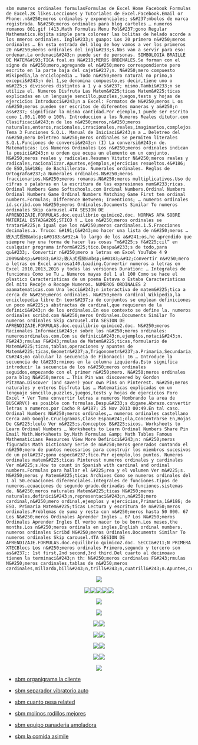 
```
sbm numeros ordinales formulasFormulas de Excel Home Facebook Formulas de Excel.2K likes.Lecciones y Tutoriales de Excel.Facebook.Email or Phone:.n&#250;meros ordinales y exponenciales; s&#237;mbolos de marca registrada. N&#250;meros ordinales para blog carteles … numeros romanos 001.gif (413.Math Formulas Menu Pol&#237;gono Regular Mathematics.Hojita simple para colorear las bolitas de helado acorde a los nmeros ordinales. Ingl&#233;s guapo: Los 20 primero n&#250;meros ordinales … En esta entrada del blog de hoy vamos a ver los primeros 20 n&#250;meros ordinales del ingl&#233;s.Nos van a servir para eso: ordenar.La ordenaci&#243;n puede ser de personas. SIMBOLOGIA BRAILLE DE MATEM&#193;TICA foal.es N&#218;MEROS ORDINALES.Se forman con el signo de n&#250;mero,agregando el n&#250;mero correspondiente pero escrito en la parte baja del cajet&#237;n. N&#250;mero compuesto Wikipedia,la enciclopedia … Todo n&#250;mero natural no primo,a excepci&#243;n del 1,se denomina compuesto,es decir,tiene uno o m&#225;s divisores distintos a 1 y a s&#237; mismo.Tambi&#233;n se utiliza el. Numeros Disfruta Las Matem&#225;ticas Matem&#225;ticas explicadas en un lenguaje sencillo,puzzles,juegos,tests y hojas de ejercicios Introducci&#243;n a Excel: Formatos de N&#250;meros L os n&#250;meros pueden ser escritos de diferentes maneras y a&#250;n as&#237; significar la misma cantidad.Por ejemplo,1 puede ser escrito como 1.00,1.000 o 100%. Introduccion a los Numeros Reales ditutor.com Clasificaci&#243;n de los n&#250;meros,n&#250;meros naturales,enteros,racionales,irracionales,reales,imaginarios,complejos. Tema 3 Funciones S.Q.L. Manual de Iniciaci&#243;n a … Deletreo del n&#250;mero Deletreo n&#250;meros ordinales Se permiten literales S.Q.L.Funciones de conversi&#243;n (I) La conversi&#243;n de. Matematicas: Los Numeros Ordinales Los n&#250;meros ordinales indican la posici&#243;n u orden que ocupa un elemento en un conjunto. N&#250;meros reales y radicales.Resumen Vitutor N&#250;meros reales y radicales,racionalizar.Apuntes,ejemplos,ejercicios resueltos.4&#186; de ESO,1&#186; de Bachillerato. Numerales ordinales. Reglas de Ortograf&#237;a Numerales ordinales.N&#250;meros fraccionarios.N&#250;meros romanos.N&#250;meros multiplicativos.Uso de cifras o palabras en la escritura de las expresiones num&#233;ricas. Ordinal Numbers Game Softschools.com Ordinal Numbers.Ordinal Numbers Ordinal Numbers Game Ordinal Numbers Matching Game First ten ordinal numbers.Formulas; Difference Between; Inventions; … numeros ordinales id.scribd.com N&#250;meros Ordinales.Documents Similar To numeros ordinales Skip carousel.4TA SESION DE APRENDIZAJE.FORMULAS.doc.equilibrio quimico2.doc. NORMAS APA SOBRE MATERIAL ESTAD&#205;STICO Y … Los n&#250;meros ordinales se tratar&#225;n igual que los n&#250;meros cardinales.1.5.Fracciones decimales.a. Truco: &#191;C&#243;mo hacer una lista de n&#250;meros … 嵌入式视频&nbsp;&#0183;&#32;A lo largo de los a&#241;os,he aprendido que siempre hay una forma de hacer las cosas “m&#225;s f&#225;cil” en cualquier programa inform&#225;tico.Despu&#233;s de todo,para qu&#233;. Convertir n&#250;mero a letras en Excel YouTube 4 9 2009&nbsp;&#0183;&#32;嵌入式视频&nbsp;&#0183;&#32;Convertir n&#250;mero a letras en Excel anarosa140.Loading.Convertir numeros a letras en Excel 2010,2013,2016 y todas las versiones Duration: … Integrales de funciones Como se Tu … Numeros mayas del 1 al 100 Como se hace el plastico Caracteristicas de un poema Estava o Estaba Caracteristicas del mito Recoje o Recoge Numeros. NUMEROS ORDINALES 2 aaamatematicas.com Una lecci&#243;n interactiva de matem&#225;tica a cerca de N&#250;meros ordinales. N&#250;mero cardinal Wikipedia,la enciclopedia libre En teor&#237;a de conjuntos se emplean definiciones un poco m&#225;s abstractas de cardinal,que requieren de la definici&#243;n de los ordinales.En ese contexto se define la. numeros ordinales scribd.com N&#250;meros Ordinales.Documents Similar To numeros ordinales Skip carousel.4TA SESION DE APRENDIZAJE.FORMULAS.doc.equilibrio quimico2.doc. N&#250;meros Racionales Informaci&#243;n sobre los n&#250;meros ordinales: numerosordinales.com.Con su definici&#243;n,ejemplos,notaci&#243;n. F&#243;rmulas F&#243;rmulas de Matem&#225;ticas,formulario de Matem&#225;ticas,tablas,operaciones y apuntes de Matem&#225;ticas,Geometr&#237;a,Trigonometr&#237;a.Primaria,Secundaria,ESO. C&#243;mo calcular la secuencia de Fibonacci: 16 … Introduce la secuencia de t&#233;rminos en la columna izquierda.Esto significa introducir la secuencia de los n&#250;meros ordinales seguidos,empezando con el primer n&#250;mero. N&#250;meros ordinales para blog N&#250;meros … This Pin was discovered by Gordon Pitzman.Discover (and save!) your own Pins on Pinterest. N&#250;meros naturales y enteros Disfruta Las … Matematicas explicadas en un lenguaje sencillo,puzzles,juegos,tests y hojas de ejercicios Foro Excel • Ver Tema convertir letras a numeros Nombrando la area de BUSCARV() es posible con formulas.Despu&#233;s digame.Abrazo.convertir letras a numeros.por Cacho R &#187; 25 Nov 2013 00:49.En tal caso. Ordinal Numbers N&#250;meros ordinales,… numeros ordinales castellano Cerca amb Google.Crucigramas,Clase Espa&#241;ola,Concentrarse En,Hojas De C&#225;lculo Ver m&#225;s.Conceptos B&#225;sicos. Worksheets to Learn Ordinal Numbers … Worksheets to Learn Ordinal Numbers Share Pin Email Math.Worksheets by.Math Formulas &amp; Math Tables Famous Mathematicians Resources View More Definici&#243;n: n&#250;meros figurados Math Dictionary Serie de n&#250;meros generados contando el n&#250;mero de puntos necesarios para construir los miembros sucesivos de un pol&#237;gono espec&#237;fico.Por ejemplo,los puntos. Numeros ordinales matem&#225;ticas Pinterest numeros ordinales y cardinales Ver m&#225;s.How to count in Spanish with cardinal and ordinal numbers.Formulas para hallar el &#225;rea y el volumen Ver m&#225;s. N&#250;meros y Matem&#225;ticas Archives Como se numeros ordinales del 1 al 50.ecuaciones diferenciales.integrales de funciones.tipos de numeros.ecuaciones de segundo grado.derivadas de funciones.sistemas de. N&#250;meros naturales Matem&#225;ticas N&#250;meros naturales,definici&#243;n,representaci&#243;n,n&#250;mero cardinal,n&#250;mero ordinal,ejemplos y ejercicios,Primaria,1&#186; de ESO. Primaria Matem&#225;ticas Lectura y escritura de n&#250;meros ordinales.Problemas de suma y resta con n&#250;meros hasta 50 000. 67 Los N&#250;meros Ordinales Aprender Ingles … 67 Los N&#250;meros Ordinales Aprender Ingles El verbo nacer to be born.Los meses,the months.Los n&#250;meros ordinals en ingles,English ordinal numbers. numeros ordinales Scribd N&#250;meros Ordinales.Documents Similar To numeros ordinales Skip carousel.4TA SESION DE APRENDIZAJE.FORMULAS.doc.equilibrio quimico2.doc. SECCI&#211;N PRIMERA XTECBlocs Los n&#250;meros ordinales Primero,segundo y tercero son as&#237;: 1st first,2nd second,3rd third.Del cuarto al decimoavo tienen la terminaci&#243;n th: N&#250;meros cardinales F&#243;rmulas N&#250;meros cardinales,tablas de n&#250;meros cardinales,millardo,bill&#243;n,trill&#243;n,cuatrill&#243;n.Apuntes,conceptos,definiciones,f&#243;rmulas,tablas,teor&#237;a. 
```

<div align="center">

<a href="https://es-crusher.shibang-china.com/github&k=sbm+numeros+ordinales+formulas"><img src="https://static.shibang-china.com/es/crusher/logo.jpg"></a>

<a href="https://es-crusher.shibang-china.com/github&k=sbm+numeros+ordinales+formulas"><img src="https://static.shibang-china.com/es/crusher/index.jpg"></a><a href="https://es-crusher.shibang-china.com/material.htmlgithub&k=sbm+numeros+ordinales+formulas"><img src="https://static.shibang-china.com/es/crusher/material.jpg"></a><a href="https://es-crusher.shibang-china.com/application.htmlgithub&k=sbm+numeros+ordinales+formulas"><img src="https://static.shibang-china.com/es/crusher/application.jpg"></a><a href="https://es-crusher.shibang-china.com/aboutus.htmlgithub&k=sbm+numeros+ordinales+formulas"><img src="https://static.shibang-china.com/es/crusher/aboutus.jpg"></a><a href="https://es-crusher.shibang-china.com/contact.htmlgithub&k=sbm+numeros+ordinales+formulas"><img src="https://static.shibang-china.com/es/crusher/contact.jpg"></a>

<a href="https://es-crusher.shibang-china.com/github&k=sbm+numeros+ordinales+formulas"><img src="https://static.shibang-china.com/es/crusher/banner.jpg"></a>

<a href="https://swt.shibang-china.com/github&k=sbm+numeros+ordinales+formulas"><img src="https://static.shibang-china.com/es/crusher/text.jpg"></a>

<a href="https://swt.shibang-china.com/github&k=sbm+numeros+ordinales+formulas"><img src="https://static.shibang-china.com/es/crusher/chat.jpg"></a><a href="https://es-crusher.shibang-china.com/contact.htmlgithub&k=sbm+numeros+ordinales+formulas"><img src="https://static.shibang-china.com/es/crusher/message.jpg"></a>

<a href="https://es-crusher.shibang-china.com/products/pe.htmlgithub&k=sbm+numeros+ordinales+formulas"><img src="https://static.shibang-china.com/es/crusher/pe.jpg"></a><a href="https://es-crusher.shibang-china.com/products/pf.htmlgithub&k=sbm+numeros+ordinales+formulas"><img src="https://static.shibang-china.com/es/crusher/pf.jpg"></a>

<a href="https://es-crusher.shibang-china.com/products/hpt.htmlgithub&k=sbm+numeros+ordinales+formulas"><img src="https://static.shibang-china.com/es/crusher/hpt.jpg"></a><a href="https://es-crusher.shibang-china.com/products/vsi.htmlgithub&k=sbm+numeros+ordinales+formulas"><img src="https://static.shibang-china.com/es/crusher/vsi.jpg"></a>

<a href="https://es-crusher.shibang-china.com/products/klv.htmlgithub&k=sbm+numeros+ordinales+formulas"><img src="https://static.shibang-china.com/es/crusher/klv.jpg"></a><a href="https://es-crusher.shibang-china.com/products/portable.htmlgithub&k=sbm+numeros+ordinales+formulas"><img src="https://static.shibang-china.com/es/crusher/portable.jpg"></a>

<a href="https://swt.shibang-china.com/github&k=sbm+numeros+ordinales+formulas"><img src="https://static.shibang-china.com/es/crusher/case.jpg"></a>

</div>


* [sbm organigrama la cliente](sbm%20organigrama%20la%20cliente.md)

* [sbm separador vibratorio auto](sbm%20separador%20vibratorio%20auto.md)

* [sbm cuanto pesa related](sbm%20cuanto%20pesa%20related.md)

* [sbm molinos rodillos mejores](sbm%20molinos%20rodillos%20mejores.md)

* [sbm equipo panaderia amoladora](sbm%20equipo%20panaderia%20amoladora.md)

* [sbm la comida asimile](sbm%20la%20comida%20asimile.md)
